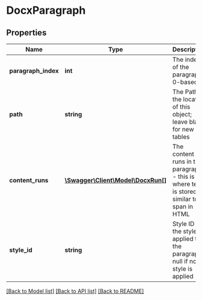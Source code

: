 # DocxParagraph

## Properties
Name | Type | Description | Notes
------------ | ------------- | ------------- | -------------
**paragraph_index** | **int** | The index of the paragraph; 0-based | [optional] 
**path** | **string** | The Path of the location of this object; leave blank for new tables | [optional] 
**content_runs** | [**\Swagger\Client\Model\DocxRun[]**](DocxRun.md) | The content runs in the paragraph - this is where text is stored; similar to a span in HTML | [optional] 
**style_id** | **string** | Style ID of the style applied to the paragraph; null if no style is applied | [optional] 

[[Back to Model list]](../README.md#documentation-for-models) [[Back to API list]](../README.md#documentation-for-api-endpoints) [[Back to README]](../README.md)


